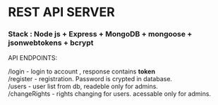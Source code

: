 # REST API SERVER

### Stack : Node js + Express + MongoDB + mongoose + jsonwebtokens + bcrypt

API ENDPOINTS:

/login - login to account , response contains **token** <br>
/register - registration. Password is crypted in database.<br>
/users - user list from db, readeble only for admins.<br>
/changeRights - rights changing for users. acessable only for admins.<br>
